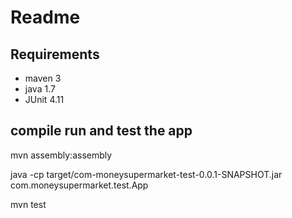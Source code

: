 # Readme

## Requirements

- maven 3
- java 1.7
- JUnit 4.11

## compile run and test the app

mvn assembly:assembly

java -cp target/com-moneysupermarket-test-0.0.1-SNAPSHOT.jar com.moneysupermarket.test.App

mvn test